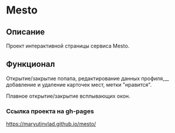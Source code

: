 

# Mesto


## Описание 

  Проект интерактивной страницы сервиса Mesto.

## Функционал

  Открытие/закрытие попапа, редактирование данных профиля,__
  добавление и удаление карточек мест, метки "нравится".
  
  Плавное открытие/закрытие всплывающих окон.
  

### Ссылка проекта на gh-pages

  https://maryutinvlad.github.io/mesto/

